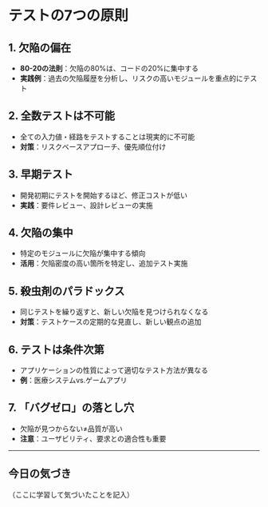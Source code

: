 # テストの7つの原則

## 1. 欠陥の偏在
- **80-20の法則**：欠陥の80%は、コードの20%に集中する
- **実践例**：過去の欠陥履歴を分析し、リスクの高いモジュールを重点的にテスト

## 2. 全数テストは不可能
- 全ての入力値・経路をテストすることは現実的に不可能
- **対策**：リスクベースアプローチ、優先順位付け

## 3. 早期テスト
- 開発初期にテストを開始するほど、修正コストが低い
- **実践**：要件レビュー、設計レビューの実施

## 4. 欠陥の集中
- 特定のモジュールに欠陥が集中する傾向
- **活用**：欠陥密度の高い箇所を特定し、追加テスト実施

## 5. 殺虫剤のパラドックス
- 同じテストを繰り返すと、新しい欠陥を見つけられなくなる
- **対策**：テストケースの定期的な見直し、新しい観点の追加

## 6. テストは条件次第
- アプリケーションの性質によって適切なテスト方法が異なる
- **例**：医療システムvs.ゲームアプリ

## 7. 「バグゼロ」の落とし穴
- 欠陥が見つからない≠品質が高い
- **注意**：ユーザビリティ、要求との適合性も重要

---

## 今日の気づき
（ここに学習して気づいたことを記入）